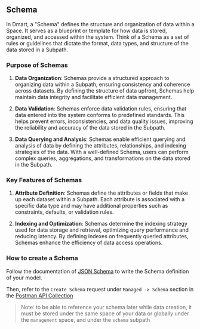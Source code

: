 ## Schema

In Dmart, a "Schema" defines the structure and organization of data within a Space. It serves as a blueprint or template for how data is stored, organized, and accessed within the system. Think of a Schema as a set of rules or guidelines that dictate the format, data types, and structure of the data stored in a Subpath.

### Purpose of Schemas

1.  **Data Organization**: Schemas provide a structured approach to organizing data within a Subpath, ensuring consistency and coherence across datasets. By defining the structure of data upfront, Schemas help maintain data integrity and facilitate efficient data management.

2.  **Data Validation**: Schemas enforce data validation rules, ensuring that data entered into the system conforms to predefined standards. This helps prevent errors, inconsistencies, and data quality issues, improving the reliability and accuracy of the data stored in the Subpath.

3.  **Data Querying and Analysis**: Schemas enable efficient querying and analysis of data by defining the attributes, relationships, and indexing strategies of the data. With a well-defined Schema, users can perform complex queries, aggregations, and transformations on the data stored in the Subpath.

### Key Features of Schemas

1.  **Attribute Definition**: Schemas define the attributes or fields that make up each dataset within a Subpath. Each attribute is associated with a specific data type and may have additional properties such as constraints, defaults, or validation rules.

2.  **Indexing and Optimization**: Schemas determine the indexing strategy used for data storage and retrieval, optimizing query performance and reducing latency. By defining indexes on frequently queried attributes, Schemas enhance the efficiency of data access operations.

### How to create a Schema

Follow the documentation of [JSON Schema](https://json-schema.org/) to write the Schema definition of your model.

Then, refer to the `Create Schema` request under `Managed -> Schema` section in the [Postman API Collection](https://www.postman.com/galactic-desert-723527/workspace/dmart/collection/5491055-c2a1ccd1-6554-4890-b6c8-59b522983e2f)

> Note: to be able to reference your schema later while data creation, it must be stored under the same space of your data or globally under the `management` space, and under the `schema` subpath
